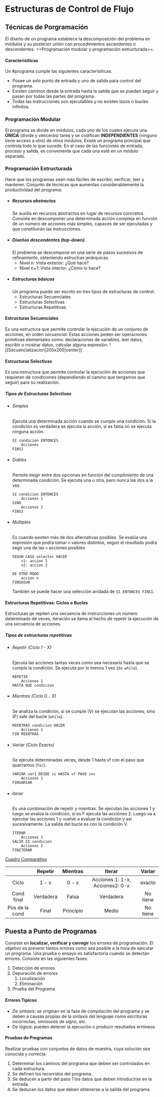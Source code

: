 # Estructuras de Control de Flujo
## Técnicas de Porgramación
El diseño de un programa establece la descomposición del problema en módulos y su posterior unión con procedimientos ascendentes o descendentes. ==Programación modular y programación estructurada==.
#### Caracterísiticas
Un #programa cumple las siguientes caracterísiticas: 
- Posee un solo punto de entrada y uno de salida para control del programa.
- Existen caminos desde la entrada hasta la salida que se pueden seguir y pasan por todas las partes del programa.
- Todas las instrucciones son ejecutables y no existen lazos o bucles infinitos.
### Programación Modular
El programa se divide en módulos, cada uno de los cuales ejecuta una **ÚNICA** (divide y vencerás) tarea y se codifican **INDEPENDIENTES** (ninguno tiene acceso a otro) de otros módulos.
Existe un programa principal que controla todo lo que sucede.
En el caso de las funciones de entrada, proceso y salida, es conveniente que cada una esté en un módulo separado.
### Programación Estructurada
Hace que los programas sean más fáciles de escribir, verificar, leer y mantener.
Conjunto de técnicas que aumentan considerablemente la productividad del programa:
- ##### Recursos  abstractos
	Se auxilia en recursos abstractos en lugar de recursos concretos. Consiste en descomponer una determinada acción compleja en función de un número de acciones más simples, capaces de ser ejecutadas y que constituirán las instrucciones.
- ##### Diseños descendentes (top-down).
	El problema se descompone en una serie de pasos sucesivos de refinamiento, obteniendo estructras jerárquicas.
	- Nivel n: Vista exterior: ¿Qué hace?
	- Nivel n+1: Vista interior: ¿Cómo lo hace?
- ##### Estructuras básicas
	Un programa puede ser escrito en tres tipos de estructuras de control:
	- Estructuras Secuenciales
	- Estructuras Selectivas
	- Estructuras Repetitivas
#### **Estructuras Secuenciales**
Es una estructura que permite controlar la ejecución de un conjunto de acciones, en orden *secuencial*.
Estas acciones peden ser operaciones primitivas elementales como: declaraciones de variables, leer datos, escribir o mostrar datos, calcular alguna expresión.
![[Secuencializacion|200x200|center]]
#### **Estructuras Selectivas**
Es una estructura que permite controlar la ejecución de acciones que requieren de condiciones (dependiendo el camino que tengamos que seguir) para su realización.
##### Tipos de Estructuras Selectivas
- ###### Simples
	Ejecuta una determinada acción cuando se cumple una condición. Si la condición es verdadera se ejecuta la acción, si es falsa no se ejecuta ninguna acción.
	```
	SI condicion ENTONCES
		Acciones
	FINSI
	```
- ###### Dobles
	Permite elegir entre dos opciones en función del cumplimiento de una determinada condición. Se ejecuta una u otra, pero nunca las dos a la vez.
	```
	SI condicion ENTONCES
		Acciones 1
	SINO
		Acciones 2
	FINSI
	```
- ###### Múltiples
	Es cuando existen más de dos alternativas posibles. Se evalúa una expresión que podrá tomar `n` valores distintos, según el resultado podrá segir una de las `n` acciones posibles
	```
	SEGUN CASO selector HACER
		v1: accion 1
		v2: accion 2
		...
	DE OTRO MODO
		accion n
	FINSEGUN
	```
	También se puede hacer una selección anidada de `SI ENTONCES FINSI`.
#### **Estructuras Repetitivas: Ciclos o Bucles**
Estructuras qe repiten una secuencia de instrucciones un número determinado de veces, iteración se llama al hecho de repetir la ejecución de una secuencia de acciones.
##### Tipos de estructuras repetitivas
- ###### Repetir (Ciclo 1 - X)
	Ejecuta las acciones tantas veces como sea necesario hasta que se cumpla la condición. Se ejecuta por lo menos 1 vez  (`do-while`).
	```
	REPETIR
		Acciones 1
	HASTA QUE condicion
	```
- ###### Mientras (Ciclo 0... X)
	Se analiza la condición, si se cumple (V) se ejecutan las acciones, sino (F) sale del bucle (`while`).
	```
	MIENTRAS condicion HACER
		Acciones 1
	FIN MIENTRAS
	```
- ###### Variar (Ciclo Exacto)
	Se ejecuta determinadas veces, desde 1 hasta vf con el paso que querramos (`for`).
	```
	VARIAR var1 DESDE vi HASTA vf PASO inc
		Acciones 1
	FINVARIAR
	```
- ###### Iterar 
	Es una combinación de repetir y mientras. Se ejecutan las acciones 1 y luego se evalúa la condición, si es F ejecuta las acciones 2. Luego va a ejecutar las acciones 1 y vuelve a evaluar la condición y así sucesivamente.
	La salida del bucle es con la condición V.
	```
	ITERAR
		Acciones 1
	SALIR SI condicion
		Acciones 2
	FINITERAR
	```

<ins>Cuadro Comparativo</ins>

| | Repetir | Mientras | Iterar | Variar|
|:---:|:-------:|:----------:|:-------:|:---------:|
|Ciclo| 1 - x | 0 - x| Acciones 1: 1-x, Acciones2: 0-x | exacto|
|Cond final| Verdadera| Falsa | Verdadera | No tiene |
|Pos de la cond| Final| Principio| Medio| No tiene|

## Puesta a Punto de Programas
Consiste en **localizar, verificar y corregir** los errores de programación. El objetivo es prevenir tantos errores como sea posible a la hora de ejecutar un programa. Una prueba o ensayo es satisfactoria cuando se detectan errores. Consiste en las siguientes fases:
1. Detección de errores
2. Depuración de errores
	1. Localización
	2. Eliminación
3. Prueba del Programa
#### Errores Típicos
- *De sintaxis*: se originan en la fase de compilación del programa y se deben a causas propias de la sintaxis del lenguaje como escrituras incorrectas, omisiones de signo, etc.
- *De lógica*: pueden detener la ejecución o producir resultados erróneos.
#### Pruebas de Programas
Realizar pruebas con conjuntos de datos de muestra, cuya solución sea conocida y correcta.
1. Determinar los caminos del programa que deben ser controlados en cada estructura.
2. Se definen los recorridos del programa.
3. Se deducen a partir del paso 1 los datos que deben introducirse en la entrada.
4. Se deducen los datos que deben obtenerse a la salida del programa.